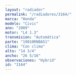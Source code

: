 ```yaml
---
layout: "radiador"
permalink: "/radiadores/3164/"
marca: "Honda"
modelo: "Civic"
ano: "2009"
motor: "L4 1.3"
transmision: "Automática"
parte: "19010RNBA51"
clima: "Con clima"
alto: "14 3/4"
ancho: "26 5/16"
observaciones: "Hybrid"
id: "3164"
---
```


